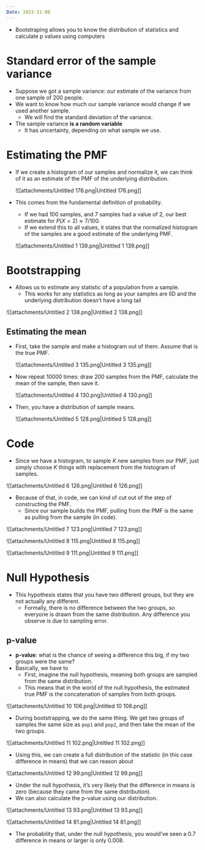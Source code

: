 ```yaml
---
Date: 2023-11-08
---
```

- Bootstraping allows you to know the distribution of statistics and calculate p values using computers

# Standard error of the sample variance

- Suppose we got a sample variance: our estimate of the variance from one sample of 200 people.
- We want to know how much our sample variance would change if we used another sample.
    - We will find the standard deviation of the variance.
- The sample variance **is a random variable**
    - It has uncertainty, depending on what sample we use.

# Estimating the PMF

- If we create a histogram of our samples and normalize it, we can think of it as an estimate of the PMF of the underlying distribution.
    
    ![[attachments/Untitled 176.png|Untitled 176.png]]
    
- This comes from the fundamental definition of probability.
    
    - If we had 100 samples, and 7 samples had a value of 2, our best estimate for $P(X = 2) \approx 7/100$﻿.
    - If we extend this to all values, it states that the normalized histogram of the samples are a good estimate of the underlying PMF.
    
    ![[attachments/Untitled 1 139.png|Untitled 1 139.png]]
    

# Bootstrapping

- Allows us to estimate any statistic of a population from a sample.
    - This works for any statistics as long as your samples are IID and the underlying distribution doesn’t have a long tail

![[attachments/Untitled 2 138.png|Untitled 2 138.png]]

## Estimating the mean

- First, take the sample and make a histogram out of them. Assume that is the true PMF.
    
    ![[attachments/Untitled 3 135.png|Untitled 3 135.png]]
    
- Now repeat 10000 times: draw 200 samples from the PMF, calculate the mean of the sample, then save it.
    
    ![[attachments/Untitled 4 130.png|Untitled 4 130.png]]
    
- Then, you have a distribution of sample means.
    
    ![[attachments/Untitled 5 128.png|Untitled 5 128.png]]
    

# Code

- Since we have a histogram, to sample $K$﻿ new samples from our PMF, just simply choose $K$﻿ things with replacement from the histogram of samples.

![[attachments/Untitled 6 126.png|Untitled 6 126.png]]

- Because of that, in code, we can kind of cut out of the step of constructing the PMF.
    - Since our sample builds the PMF, pulling from the PMF is the same as pulling from the sample (in code).

![[attachments/Untitled 7 123.png|Untitled 7 123.png]]

![[attachments/Untitled 8 115.png|Untitled 8 115.png]]

![[attachments/Untitled 9 111.png|Untitled 9 111.png]]

# Null Hypothesis

- This hypothesis states that you have two different groups, but they are not actually any different.
    - Formally, there is no difference between the two groups, so everyone is drawn from the same distribution. Any difference you observe is due to sampling error.

## p-value

- **p-value**: what is the chance of seeing a difference this big, if my two groups were the same?
- Basically, we have to
    - First, imagine the null hypothesis, meaning both groups are sampled from the same distribution.
    - This means that in the world of the null hypothesis, the estimated true PMF is the concatenation of samples from both groups.

![[attachments/Untitled 10 106.png|Untitled 10 106.png]]

- During bootstrapping, we do the same thing. We get two groups of samples the same size as `pop1` and `pop2`, and then take the mean of the two groups.

![[attachments/Untitled 11 102.png|Untitled 11 102.png]]

- Using this, we can create a full distribution of the statistic (in this case difference in means) that we can reason about

![[attachments/Untitled 12 99.png|Untitled 12 99.png]]

- Under the null hypothesis, it’s very likely that the difference in means is zero (because they came from the same distribution).
- We can also calculate the p-value using our distribution.

![[attachments/Untitled 13 93.png|Untitled 13 93.png]]

![[attachments/Untitled 14 81.png|Untitled 14 81.png]]

- The probability that, under the null hypothesis, you would’ve seen a 0.7 difference in means or larger is only 0.008.